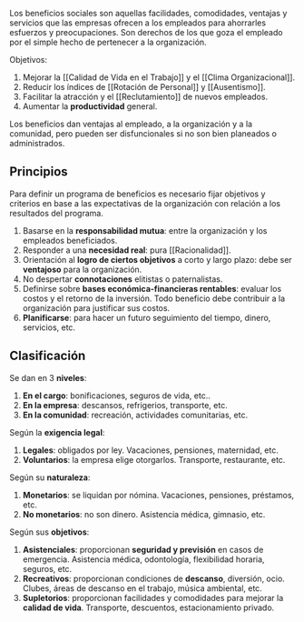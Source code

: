 Los beneficios sociales son aquellas facilidades, comodidades, ventajas y servicios que las empresas ofrecen a los empleados para ahorrarles esfuerzos y preocupaciones. Son derechos de los que goza el empleado por el simple hecho de pertenecer a la organización.

Objetivos:

1. Mejorar la [[Calidad de Vida en el Trabajo]] y el [[Clima Organizacional]].
2. Reducir los índices de [[Rotación de Personal]] y [[Ausentismo]].
3. Facilitar la atracción y el [[Reclutamiento]] de nuevos empleados.
4. Aumentar la **productividad** general.

Los beneficios dan ventajas al empleado, a la organización y a la comunidad, pero pueden ser disfuncionales si no son bien planeados o administrados.

## Principios

Para definir un programa de beneficios es necesario fijar objetivos y criterios en base a las expectativas de la organización con relación a los resultados del programa.

1. Basarse en la **responsabilidad mutua**: entre la organización y los empleados beneficiados.
2. Responder a una **necesidad real**: pura [[Racionalidad]].
3. Orientación al **logro de ciertos objetivos** a corto y largo plazo: debe ser **ventajoso** para la organización.
4. No despertar **connotaciones** elitistas o paternalistas.
5. Definirse sobre **bases económica-financieras rentables**: evaluar los costos y el retorno de la inversión. Todo beneficio debe contribuir a la organización para justificar sus costos.
6. **Planificarse**: para hacer un futuro seguimiento del tiempo, dinero, servicios, etc.

## Clasificación

Se dan en 3 **niveles**:

1. **En el cargo**: bonificaciones, seguros de vida, etc..
2. **En la empresa**: descansos, refrigerios, transporte, etc.
3. **En la comunidad**: recreación, actividades comunitarias, etc.

Según la **exigencia legal**:

1. **Legales**: obligados por ley. Vacaciones, pensiones, maternidad, etc.
2. **Voluntarios**: la empresa elige otorgarlos. Transporte, restaurante, etc.

Según su **naturaleza**:

1. **Monetarios**: se liquidan por nómina. Vacaciones, pensiones, préstamos, etc.
2. **No monetarios**: no son dinero. Asistencia médica, gimnasio, etc.

Según sus **objetivos**:

1. **Asistenciales**: proporcionan **seguridad y previsión** en casos de emergencia. Asistencia médica, odontología, flexibilidad horaria, seguros, etc.
2. **Recreativos**: proporcionan condiciones de **descanso**, diversión, ocio. Clubes, áreas de descanso en el trabajo, música ambiental, etc.
3. **Supletorios**: proporcionan facilidades y comodidades para mejorar la **calidad de vida**. Transporte, descuentos, estacionamiento privado.
